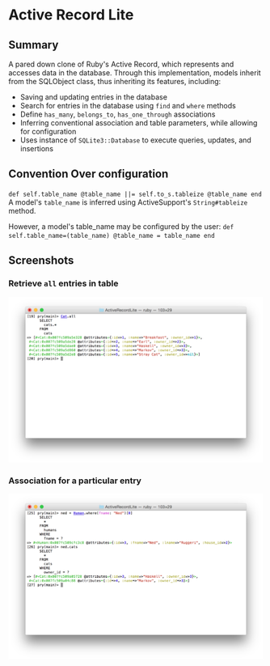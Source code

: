 # Active Record Lite

## Summary

A pared down clone of Ruby's Active Record, which represents and accesses data
in the database. Through this implementation, models inherit from the SQLObject
class, thus inheriting its features, including:
  * Saving and updating entries in the database
  * Search for entries in the database using `find` and `where` methods
  * Define `has_many`, `belongs_to`, `has_one_through` associations
  * Inferring conventional association and table parameters, while allowing for
    configuration
  * Uses instance of `SQLite3::Database` to execute queries, updates, and
    insertions

## Convention Over configuration
`
  def self.table_name
    @table_name ||= self.to_s.tableize
    @table_name
  end
`
  A model's `table_name` is inferred using ActiveSupport's `String#tableize`
  method.

  However, a model's table_name may be configured by the user:
`
  def self.table_name=(table_name)
    @table_name = table_name
  end
`

## Screenshots

### Retrieve `all` entries in table
![all]

### Association for a particular entry
![where_and_assoc]

[all]: ./docs/all.png
[where_and_assoc]: ./docs/where_and_assoc.png
